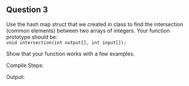 ## Question 3

Use the hash map struct that we created in class to find the intersection (common elements) between two arrays of integers. Your function prototype should be:  
<code>void intersection(int output[], int input[]);</code>

Show that your function works with a few examples.

Compile Steps:

Output:
